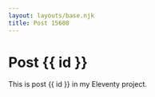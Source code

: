 ```yaml
---
layout: layouts/base.njk
title: Post 15608
---
```


# Post {{ id }}

This is post {{ id }} in my Eleventy project.
